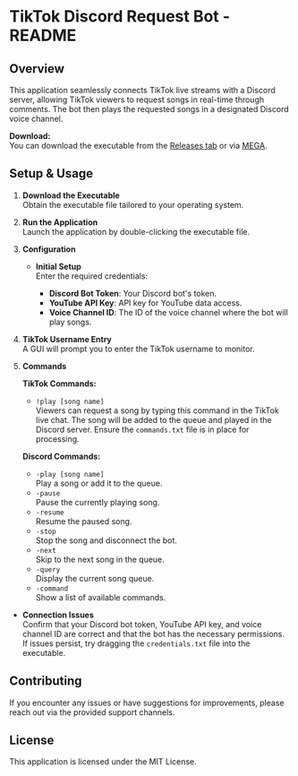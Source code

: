 # TikTok Discord Request Bot - README

## Overview

This application seamlessly connects TikTok live streams with a Discord server, allowing TikTok viewers to request songs in real-time through comments. The bot then plays the requested songs in a designated Discord voice channel.

**Download:**  
You can download the executable from the [Releases tab](#) or via [MEGA](https://mega.nz/file/pn9mmTDS#zy9jis0jjGbClfXXO1W4QMC0zapLJZX8ghQRFyseF0Y).

## Setup & Usage

1. **Download the Executable**  
   Obtain the executable file tailored to your operating system.

2. **Run the Application**  
   Launch the application by double-clicking the executable file.

3. **Configuration**

   * **Initial Setup**  
     Enter the required credentials:

     - **Discord Bot Token**: Your Discord bot's token.
     - **YouTube API Key**: API key for YouTube data access.
     - **Voice Channel ID**: The ID of the voice channel where the bot will play songs.

4. **TikTok Username Entry**  
   A GUI will prompt you to enter the TikTok username to monitor.

5. **Commands**

   **TikTok Commands:**
   * `!play [song name]`  
     Viewers can request a song by typing this command in the TikTok live chat. The song will be added to the queue and played in the Discord server. Ensure the `commands.txt` file is in place for processing.

   **Discord Commands:**
   * `-play [song name]`  
     Play a song or add it to the queue.
   * `-pause`  
     Pause the currently playing song.
   * `-resume`  
     Resume the paused song.
   * `-stop`  
     Stop the song and disconnect the bot.
   * `-next`  
     Skip to the next song in the queue.
   * `-query`  
     Display the current song queue.
   * `-command`  
     Show a list of available commands.

* **Connection Issues**  
  Confirm that your Discord bot token, YouTube API key, and voice channel ID are correct and that the bot has the necessary permissions. If issues persist, try dragging the `credentials.txt` file into the executable.

## Contributing

If you encounter any issues or have suggestions for improvements, please reach out via the provided support channels.

## License

This application is licensed under the MIT License.
